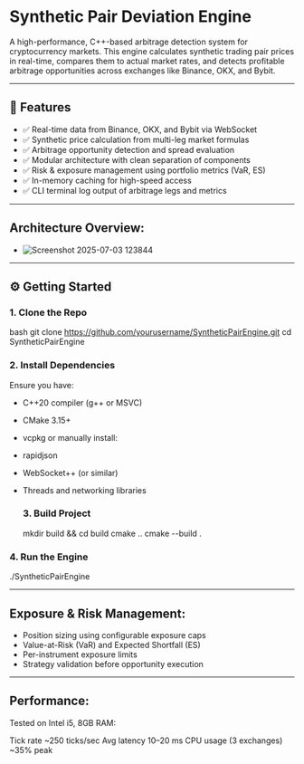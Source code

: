 # Synthetic Pair Deviation Engine

A high-performance, C++-based arbitrage detection system for cryptocurrency markets. This engine calculates synthetic trading pair prices in real-time, compares them to actual market rates, and detects profitable arbitrage opportunities across exchanges like Binance, OKX, and Bybit.

---

## 📌 Features

- ✅ Real-time data from Binance, OKX, and Bybit via WebSocket
- ✅ Synthetic price calculation from multi-leg market formulas
- ✅ Arbitrage opportunity detection and spread evaluation
- ✅ Modular architecture with clean separation of components
- ✅ Risk & exposure management using portfolio metrics (VaR, ES)
- ✅ In-memory caching for high-speed access
- ✅ CLI terminal log output of arbitrage legs and metrics

---

## Architecture Overview:
- ![Screenshot 2025-07-03 123844](https://github.com/user-attachments/assets/aabeee94-7c86-4916-96b3-fbce7e9412ce)

---

## ⚙️ Getting Started

### 1. Clone the Repo

bash
git clone https://github.com/yourusername/SyntheticPairEngine.git
cd SyntheticPairEngine

### 2. Install Dependencies
Ensure you have:
- C++20 compiler (g++ or MSVC)
- CMake 3.15+
- vcpkg or manually install:
- rapidjson
- WebSocket++ (or similar)
- Threads and networking libraries

  ### 3. Build Project
  mkdir build && cd build
cmake ..
cmake --build .

### 4. Run the Engine
./SyntheticPairEngine

---

## Exposure & Risk Management:
- Position sizing using configurable exposure caps
- Value-at-Risk (VaR) and Expected Shortfall (ES)
- Per-instrument exposure limits
- Strategy validation before opportunity execution

----

## Performance:
Tested on Intel i5, 8GB RAM:

Tick rate	~250 ticks/sec
Avg latency	10–20 ms
CPU usage (3 exchanges)	~35% peak
